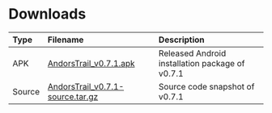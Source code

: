 # Downloads #

| **Type** | **Filename** | **Description** |
|:---------|:-------------|:----------------|
| APK | [AndorsTrail\_v0.7.1.apk](https://drive.google.com/file/d/0B5jLM3129-taYXhPTlFZRTE5Tzg/edit?usp=sharing) | Released Android installation package of v0.7.1 |
| Source | [AndorsTrail\_v0.7.1-source.tar.gz](https://drive.google.com/file/d/0B5jLM3129-tacUpkYmRBaEF3b2s/edit?usp=sharing) | Source code snapshot of v0.7.1 |